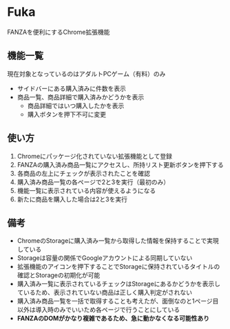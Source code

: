 # Fuka
FANZAを便利にするChrome拡張機能

## 機能一覧

現在対象となっているのはアダルトPCゲーム（有料）のみ

- サイドバーにある購入済みに件数を表示
- 商品一覧、商品詳細で購入済みかどうかを表示
  - 商品詳細ではいつ購入したかを表示
  - 購入ボタンを押下不可に変更

## 使い方

1. Chromeにパッケージ化されていない拡張機能として登録
2. FANZAの購入済み商品一覧にアクセスし、所持リスト更新ボタンを押下する  
3. 各商品の左上にチェックが表示されたことを確認
4. 購入済み商品一覧の各ページで2と3を実行（最初のみ）
5. 機能一覧に表示されている内容が使えるようになる
6. 新たに商品を購入した場合は2と3を実行

## 備考

- ChromeのStorageに購入済み一覧から取得した情報を保持することで実現している
- Storageは容量の関係でGoogleアカウントによる同期していない
- 拡張機能のアイコンを押下することでStorageに保持されているタイトルの確認とStorageの初期化が可能
- 購入済み一覧に表示されているチェックはStorageにあるかどうかを表示しているため、表示されていない商品は正しく購入判定がされない
- 購入済み商品一覧を一括で取得することも考えたが、面倒なのと1ページ目以外は導入時のみでいいため各ページで行うことにしている
- **FANZAのDOMがかなり複雑であるため、急に動かなくなる可能性あり**
